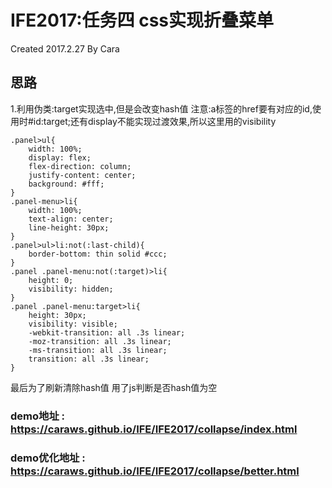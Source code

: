 # IFE2017:任务四 css实现折叠菜单

Created 2017.2.27 By Cara

## 思路
1.利用伪类:target实现选中,但是会改变hash值
注意:a标签的href要有对应的id,使用时#id:target;还有display不能实现过渡效果,所以这里用的visibility
```css关键代码
.panel>ul{
	width: 100%;
	display: flex;
	flex-direction: column;
	justify-content: center;
	background: #fff;
}
.panel-menu>li{
	width: 100%;
	text-align: center;
	line-height: 30px;
}
.panel>ul>li:not(:last-child){
	border-bottom: thin solid #ccc;
}
.panel .panel-menu:not(:target)>li{
	height: 0;
	visibility: hidden;
}
.panel .panel-menu:target>li{
	height: 30px;
	visibility: visible;
	-webkit-transition: all .3s linear;
	-moz-transition: all .3s linear;
	-ms-transition: all .3s linear;
	transition: all .3s linear;
}
```
最后为了刷新清除hash值 用了js判断是否hash值为空

### demo地址 : https://caraws.github.io/IFE/IFE2017/collapse/index.html

### demo优化地址 : https://caraws.github.io/IFE/IFE2017/collapse/better.html

